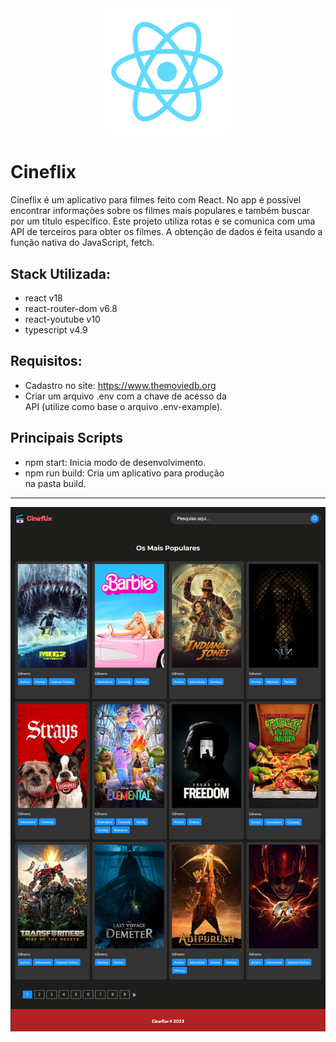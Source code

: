 <div align="center">
  <a href="https://react.dev/" target="_blank"><img src="./public/logo.png" width="200" alt="ReactJs" /></a>
</div>

# Cineflix
Cineflix é um aplicativo para filmes feito com React. No app é possível encontrar informações sobre os filmes mais populares e também buscar por um título específico. Este projeto utiliza rotas e se comunica com uma API de terceiros para obter os filmes. A obtenção de dados é feita usando a função nativa do JavaScript, fetch.

## Stack Utilizada:
- react v18 
- react-router-dom v6.8
- react-youtube v10
- typescript v4.9

## Requisitos:
- Cadastro no site: https://www.themoviedb.org
- Criar um arquivo .env com a chave de acesso da\
API (utilize como base o arquivo .env-example).

## Principais Scripts
- npm start: Inicia modo de desenvolvimento.
- npm run build: Cria um aplicativo para produção\
na pasta build.

---

<div align="center">
  <img src="./public/preview.png" alt="Preview" />
</div>
